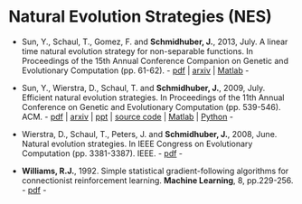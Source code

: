 # Natural Evolution Strategies (NES)

* Sun, Y., Schaul, T., Gomez, F. and **Schmidhuber, J.**, 2013, July. A linear time natural evolution strategy for non-separable functions. In Proceedings of the 15th Annual Conference Companion on Genetic and Evolutionary Computation (pp. 61-62). - [pdf](https://dl.acm.org/doi/abs/10.1145/2464576.2464608) | [arxiv](https://arxiv.org/pdf/1106.1998.pdf) | [Matlab](http://people.idsia.ch/~tom/code/r1nes.m) -

* Sun, Y., Wierstra, D., Schaul, T. and **Schmidhuber, J.**, 2009, July. Efficient natural evolution strategies. In Proceedings of the 11th Annual Conference on Genetic and Evolutionary Computation (pp. 539-546). ACM. - [pdf](https://dl.acm.org/citation.cfm?id=1569976) | [arxiv](https://arxiv.org/pdf/1209.5853.pdf) | [ppt](http://people.idsia.ch/~sun/doc/icml09-enes-slides.pdf) | [source code](http://people.idsia.ch/~sun/enes.html) | [Matlab](http://people.idsia.ch/~sun/enes.rar) | [Python](https://github.com/pybrain/pybrain/blob/master/pybrain/optimization/distributionbased/nes.py) -

* Wierstra, D., Schaul, T., Peters, J. and **Schmidhuber, J.**, 2008, June. Natural evolution strategies. In IEEE Congress on Evolutionary Computation (pp. 3381-3387). IEEE. - [pdf](https://ieeexplore.ieee.org/abstract/document/4631255) -

* **Williams, R.J.**, 1992. Simple statistical gradient-following algorithms for connectionist reinforcement learning. **Machine Learning**, 8, pp.229-256. - [pdf](https://link.springer.com/content/pdf/10.1007/BF00992696.pdf) -


